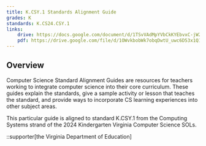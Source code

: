 ```yaml
---
title: K.CSY.1 Standards Alignment Guide
grades: K
standards: K.CS24.CSY.1
links:
    drive: https://docs.google.com/document/d/1TSvVAdMpYVbCkKYEbvxC-jW2cNzSVg-wzxN8u4dv7u8/edit?usp=drive_link
    pdf: https://drive.google.com/file/d/1OWvkbobWk7obqDwtU_uwc6D53x1Q19HI/view?usp=drive_link
---
```


## Overview

Computer Science Standard Alignment Guides are resources for teachers working to integrate computer science into their core curriculum. These guides explain the standards, give a sample activity or lesson that teaches the standard, and provide ways to incorporate CS learning experiences into other subject areas. 

This particular guide is aligned to standard K.CSY.1 from the Computing Systems strand of the 2024 Kindergarten Virginia Computer Science SOLs.

::supporter[the Virginia Department of Education]